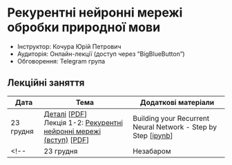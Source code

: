 # Рекурентні нейронні мережі обробки природної мови


- Інструктор: Кочура Юрій Петрович
- Аудиторія:  Онлайн-лекції (доступ через “BigBlueButton”)
- Обговорення: Telegram групa  


## Лекцiйнi заняття

| Дата  | Тема | Додаткові матеріали |
| --- | --- | --- |
| 23 грудня | [Деталі](https://ykochura.github.io/rnn-kpi/?p=course-details.md) [[PDF](https://ykochura.github.io/rnn-kpi/pdf/course-details.pdf)] <br> Лекція 1-2: [Рекурентні нейронні мережі (вступ)](https://ykochura.github.io/rnn-kpi/?p=lecture1.md) [[PDF](https://ykochura.github.io/rnn-kpi/pdf/lecture1-2.pdf)]| Building your Recurrent Neural Network - Step by Step [[ipynb](https://nbviewer.org/github/YKochura/rnn-kpi/blob/main/tutor/Building%20a%20Recurrent%20Neural%20Network%20-%20Step%20by%20Step/Building_a_Recurrent_Neural_Network_Step_by_Step_v3a.ipynb)] |
<!-- | 23 грудня  | Незабаром | | -->

